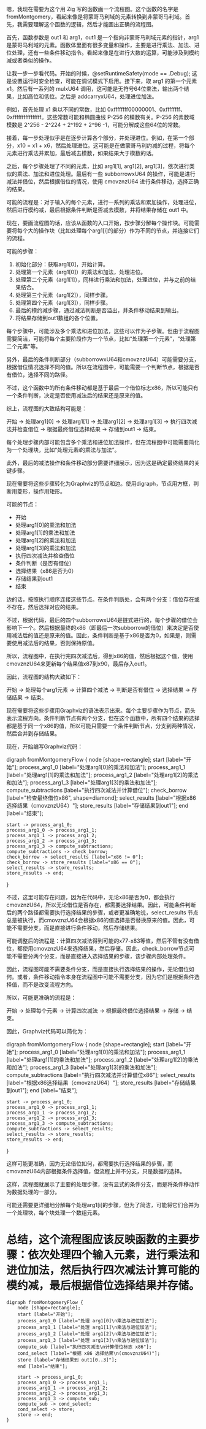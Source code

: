 嗯，我现在需要为这个用 Zig 写的函数画一个流程图。这个函数的名字是 fromMontgomery，看起来像是将蒙哥马利域的元素转换到非蒙哥马利域。首先，我需要理解这个函数的逻辑，然后才能画出正确的流程图。

首先，函数参数是 out1 和 arg1，out1 是一个指向非蒙哥马利域元素的指针，arg1 是蒙哥马利域的元素。函数体里面有很多变量和操作，主要是进行乘法、加法、进位处理，还有一些条件移动指令。看起来像是在进行大数的运算，可能涉及到模约减或者类似的操作。

让我一步一步看代码。开始的时候，@setRuntimeSafety(mode == .Debug); 这是设置运行时安全检查，可能在调试模式下启用。接下来，取 arg1 的第一个元素 x1。然后有一系列的 mulxU64 调用，这可能是无符号64位乘法，输出两个结果，比如高位和低位。之后是 addcarryxU64，处理进位加法。

例如，首先处理 x1 乘以不同的常数，比如 0xffffffff00000001、0xffffffff、0xffffffffffffffff。这些常数可能和椭圆曲线 P-256 的模数有关。P-256 的素数域模数是 2^256 - 2^224 + 2^192 + 2^96 -1，可能分解成这些64位的常数。

接着，每一步处理似乎是在逐步计算各个部分，并处理进位。例如，在第一个部分，x10 = x1 + x6，然后处理进位。这可能是在做蒙哥马利约减的过程，将每个元素进行乘法并累加，最后减去模数，如果结果大于模数的话。

之后，每个步骤处理了不同的元素，比如 arg1[1], arg1[2], arg1[3]，依次进行类似的乘法、加法和进位处理。最后有一些 subborrowxU64 的操作，可能是进行减法并借位，然后根据借位的情况，使用 cmovznzU64 进行条件移动，选择正确的结果。

可能的流程是：对于输入的每个元素，进行一系列的乘法和累加操作，处理进位，然后进行模约减，最后根据条件判断是否减去模数，并将结果存储在 out1 中。

现在，要画流程图的话，应该从函数的入口开始，按步骤分解每个操作块。可能需要将每个大的操作块（比如处理每个arg1[i]的部分）作为不同的节点，并连接它们的流程。

可能的步骤：

1. 初始化部分：获取arg1[0]，开始计算。
2. 处理第一个元素（arg1[0]）的乘法和加法，处理进位。
3. 处理第二个元素（arg1[1]），同样进行乘法和加法，处理进位，并与之前的结果结合。
4. 处理第三个元素（arg1[2]），同样步骤。
5. 处理第四个元素（arg1[3]），同样步骤。
6. 最后的模约减步骤，通过减法判断是否溢出，并条件移动结果到输出。
7. 将结果存储到out1数组的各个位置。

每个步骤中，可能涉及多个乘法和进位加法，这些可以作为子步骤。但由于流程图需要简洁，可能将每个主要阶段作为一个节点，比如“处理第一个元素”，“处理第二个元素”等。

另外，最后的条件判断部分（subborrowxU64和cmovznzU64）可能需要分支，根据借位情况选择不同的值。所以在流程图中，可能需要一个判断节点，根据是否有借位，选择不同的路径。

不过，这个函数中的所有条件移动都是基于最后一个借位标志x86，所以可能只有一个条件判断，决定是否使用减法后的结果还是原来的值。

综上，流程图的大致结构可能是：

开始 -> 处理arg1[0] -> 处理arg1[1] -> 处理arg1[2] -> 处理arg1[3] -> 执行四次减法并检查借位 -> 根据最终借位选择结果 -> 存储到out1 -> 结束。

每个处理步骤内部可能包含多个乘法和进位加法操作，但在流程图中可能需要简化为一个处理块，比如“处理元素i的乘法与加法”。

此外，最后的减法操作和条件移动部分需要详细展示，因为这是确定最终结果的关键步骤。

现在需要将这些步骤转化为Graphviz的节点和边。使用digraph，节点用方框，判断用菱形，操作用矩形。

可能的节点：

- 开始
- 处理arg1[0]的乘法和加法
- 处理arg1[1]的乘法和加法
- 处理arg1[2]的乘法和加法
- 处理arg1[3]的乘法和加法
- 执行四次减法并检查借位
- 条件判断（是否有借位）
- 选择结果（x86是否为0）
- 存储结果到out1
- 结束

边的话，按照执行顺序连接这些节点。在条件判断处，会有两个分支：借位存在或不存在，然后选择对应的结果。

不过，根据代码，最后的四个subborrowxU64是链式进行的，每个步骤的借位会影响下一个。然后根据最终的x86（即最后一次subborrow的借位）来决定是否使用减法后的值还是原来的值。因此，条件判断是基于x86是否为0，如果是，则需要使用减法后的结果，否则保持原值。

所以，流程图中，在执行完四次减法后，得到x86的值，然后根据这个值，使用cmovznzU64来更新每个结果值x87到x90，最后存入out1。

因此，流程图的结构大致如下：

开始 → 处理每个arg1元素 → 计算四个减法 → 判断是否有借位 → 选择结果 → 存储结果 → 结束。

现在需要将这些步骤用Graphviz的语法表示出来。每个主要步骤作为节点，箭头表示流程方向。条件判断节点有两个分支，但在这个函数中，所有四个结果的选择都是基于同一个x86的值，所以可能只需要一个条件判断节点，分支到两种情况，然后合并到存储结果。

现在，开始编写Graphviz代码：

digraph fromMontgomeryFlow {
    node [shape=rectangle];
    start [label="开始"];
    process_arg1_0 [label="处理arg1[0]的乘法和加法"];
    process_arg1_1 [label="处理arg1[1]的乘法和加法"];
    process_arg1_2 [label="处理arg1[2]的乘法和加法"];
    process_arg1_3 [label="处理arg1[3]的乘法和加法"];
    compute_subtractions [label="执行四次减法并计算借位"];
    check_borrow [label="检查最终借位x86", shape=diamond];
    select_results [label="根据x86选择结果（cmovznzU64）"];
    store_results [label="存储结果到out1"];
    end [label="结束"];

    start -> process_arg1_0;
    process_arg1_0 -> process_arg1_1;
    process_arg1_1 -> process_arg1_2;
    process_arg1_2 -> process_arg1_3;
    process_arg1_3 -> compute_subtractions;
    compute_subtractions -> check_borrow;
    check_borrow -> select_results [label="x86 != 0"];
    check_borrow -> store_results [label="x86 == 0"];
    select_results -> store_results;
    store_results -> end;
}

不过，这里可能存在问题，因为在代码中，无论x86是否为0，都会执行cmovznzU64，所以无论借位是否存在，都需要选择结果。因此，可能条件判断后的两个路径都需要执行选择结果的步骤，或者更准确地说，select_results 节点总是被执行，而cmovznzU64会根据x86的值选择是否替换原来的值。因此，可能不需要分支，而是直接进行条件移动，然后存储结果。

可能调整后的流程是：计算四次减法得到可能的x77-x83等值，然后不管有没有借位，都使用cmovznzU64来选择结果，然后存储。因此，check_borrow节点可能不需要分两个分支，而是直接进入选择结果的步骤，该步骤内部处理条件。

因此，流程图可能不需要条件分支，而是直接执行选择结果的操作，无论借位如何。或者，条件移动指令本身在流程图中可能不需要分支，因为它们是根据条件选择值，而不是改变流程方向。

所以，可能更准确的流程是：

开始 → 处理每个元素 → 计算四次减法 → 根据最终借位选择结果 → 存储 → 结束。

因此，Graphviz代码可以简化为：

digraph fromMontgomeryFlow {
    node [shape=rectangle];
    start [label="开始"];
    process_arg1_0 [label="处理arg1[0]的乘法和加法"];
    process_arg1_1 [label="处理arg1[1]的乘法和加法"];
    process_arg1_2 [label="处理arg1[2]的乘法和加法"];
    process_arg1_3 [label="处理arg1[3]的乘法和加法"];
    compute_subtractions [label="执行四次减法并计算借位x86"];
    select_results [label="根据x86选择结果（cmovznzU64）"];
    store_results [label="存储结果到out1"];
    end [label="结束"];

    start -> process_arg1_0;
    process_arg1_0 -> process_arg1_1;
    process_arg1_1 -> process_arg1_2;
    process_arg1_2 -> process_arg1_3;
    process_arg1_3 -> compute_subtractions;
    compute_subtractions -> select_results;
    select_results -> store_results;
    store_results -> end;
}

这样可能更准确，因为无论借位如何，都需要执行选择结果的步骤，而cmovznzU64内部根据条件选择值，但流程上并不分支，只是数据的选择。

这样，流程图就展示了主要的处理步骤，没有显式的条件分支，而是将条件移动作为数据处理的一部分。

可能还需要更详细地分解每个处理arg1[i]的步骤，但为了简洁，可能将它们合并为一个处理块，每个块处理一个数组元素。

总结，这个流程图应该反映函数的主要步骤：依次处理四个输入元素，进行乘法和进位加法，然后执行四次减法计算可能的模约减，最后根据借位选择结果并存储。
================================================
```graphviz
digraph fromMontgomeryFlow {
    node [shape=rectangle];
    start [label="开始"];
    process_arg1_0 [label="处理 arg1[0]\n乘法与进位加法"];
    process_arg1_1 [label="处理 arg1[1]\n乘法与进位加法"];
    process_arg1_2 [label="处理 arg1[2]\n乘法与进位加法"];
    process_arg1_3 [label="处理 arg1[3]\n乘法与进位加法"];
    compute_sub [label="执行四次减法\n计算借位标志 x86"];
    cond_select [label="根据 x86 选择结果\n(cmovznzU64)"];
    store [label="存储结果到 out1[0..3]"];
    end [label="结束"];

    start -> process_arg1_0;
    process_arg1_0 -> process_arg1_1;
    process_arg1_1 -> process_arg1_2;
    process_arg1_2 -> process_arg1_3;
    process_arg1_3 -> compute_sub;
    compute_sub -> cond_select;
    cond_select -> store;
    store -> end;
}
```